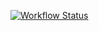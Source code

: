 [![Workflow Status](https://github.com/ILiaBer/testSendBox/workflows/Test/badge.svg)](https://github.com/ILiaBer/testSendBox/actions?query=workflow%Test)
